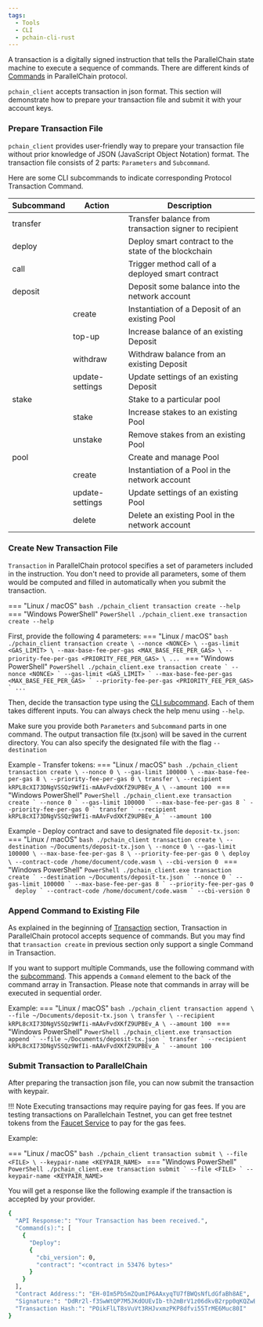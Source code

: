 ```yaml
---
tags:
  - Tools
  - CLI
  - pchain-cli-rust
---
```


A transaction is a digitally signed instruction that tells the ParallelChain state machine to execute a sequence of commands. There are different kinds of [Commands](https://docs.rs/pchain-types/0.4.3/pchain_types/blockchain/enum.Command.html) in ParallelChain protocol. 

`pchain_client` accepts transaction in json format. This section will demonstrate how to prepare your transaction file and submit it with your account keys.
### Prepare Transaction File
`pchain_client` provides user-friendly way to prepare your transaction file without prior knowledge of JSON (JavaScript Object Notation) format.
The transaction file consists of 2 parts: `Parameters` and `Subcommand`.

Here are some CLI subcommands to indicate corresponding Protocol Transaction Command. 

| Subcommand | Action          | Description                                           |
|------------|-----------------|-------------------------------------------------------|
| transfer   |                 | Transfer balance from transaction signer to recipient |
| deploy     |                 | Deploy smart contract to the state of the blockchain  |
| call       |                 | Trigger method call of a deployed smart contract      |
| deposit    |                 | Deposit some balance into the network account         |
|            | create          | Instantiation of a Deposit of an existing Pool        |
|            | top-up          | Increase balance of an existing Deposit               |
|            | withdraw        | Withdraw balance from an existing Deposit             |
|            | update-settings | Update settings of an existing Deposit                |
| stake      |                 | Stake to a particular pool                            |
|            | stake           | Increase stakes to an existing Pool                   |
|            | unstake         | Remove stakes from an existing Pool                   |
| pool       |                 | Create and manage Pool                                |
|            | create          | Instantiation of a Pool in the network account        |
|            | update-settings | Update settings of an existing Pool                   |
|            | delete          | Delete an existing Pool in the network account        |

### Create New Transaction File
`Transaction` in ParallelChain protocol specifies a set of parameters included in the instruction. You don't need to provide all parameters, some of them would be computed and filled in automatically when you submit the transaction.

=== "Linux / macOS"
    ```bash
    ./pchain_client transaction create --help
    ```
=== "Windows PowerShell"
    ```PowerShell
    ./pchain_client.exe transaction create --help
    ```


First, provide the following 4 parameters:
=== "Linux / macOS"
    ```bash
    ./pchain_client transaction create \
      --nonce <NONCE> \
      --gas-limit <GAS_LIMIT> \
      --max-base-fee-per-gas <MAX_BASE_FEE_PER_GAS> \
      --priority-fee-per-gas <PRIORITY_FEE_PER_GAS> \
    ...
    ```
=== "Windows PowerShell"
    ```PowerShell
    ./pchain_client.exe transaction create `
      --nonce <NONCE> `
      --gas-limit <GAS_LIMIT> `
      --max-base-fee-per-gas <MAX_BASE_FEE_PER_GAS> `
      --priority-fee-per-gas <PRIORITY_FEE_PER_GAS> `
    ...
    ```

Then, decide the transaction type using the [CLI subcommand](#prepare-transaction-file). Each of them takes different inputs. You can always check the help menu using `--help`.

Make sure you provide both `Parameters` and `Subcommand` parts in one command. The output transaction file (tx.json) will be saved in the current directory. You can also specify the designated file with the flag `--destination`

Example - Transfer tokens:
=== "Linux / macOS"
    ```bash
    ./pchain_client transaction create \
      --nonce 0 \
      --gas-limit 100000 \
      --max-base-fee-per-gas 8 \
      --priority-fee-per-gas 0 \
      transfer \
        --recipient kRPL8cXI73DNgVSSQz9WfIi-mAAvFvdXKfZ9UPBEv_A \
        --amount 100
    ```
=== "Windows PowerShell"
    ```PowerShell
    ./pchain_client.exe transaction create `
      --nonce 0 `
      --gas-limit 100000 `
      --max-base-fee-per-gas 8 `
      --priority-fee-per-gas 0 `
      transfer `
        --recipient kRPL8cXI73DNgVSSQz9WfIi-mAAvFvdXKfZ9UPBEv_A `
        --amount 100
    ```

Example - Deploy contract and save to designated file `deposit-tx.json`:
=== "Linux / macOS"
    ```bash
    ./pchain_client transaction create \
    --destination ~/Documents/deposit-tx.json \
    --nonce 0 \
    --gas-limit 100000 \
    --max-base-fee-per-gas 8 \
    --priority-fee-per-gas 0 \
    deploy \
      --contract-code /home/document/code.wasm \
      --cbi-version 0
    ```
=== "Windows PowerShell"
    ```PowerShell
    ./pchain_client.exe transaction create `
    --destination ~/Documents/deposit-tx.json `
    --nonce 0 `
    --gas-limit 100000 `
    --max-base-fee-per-gas 8 `
    --priority-fee-per-gas 0 `
    deploy `
      --contract-code /home/document/code.wasm `
      --cbi-version 0
    ```


### Append Command to Existing File
As explained in the beginning of [Transaction](#transaction) section, Transaction in ParallelChain protocol accepts sequence of commands. But you may find that `transaction create` in previous section only support a single Command in Transaction. 

If you want to support multiple Commands, use the following command with the [subcommand](#prepare-transaction-file). This appends a `Command` element to the back of the command array in Transaction. Please note that commands in array will be executed in sequential order.

Example:
=== "Linux / macOS"
    ```bash
    ./pchain_client transaction append \
    --file ~/Documents/deposit-tx.json \
    transfer \
      --recipient kRPL8cXI73DNgVSSQz9WfIi-mAAvFvdXKfZ9UPBEv_A \
      --amount 100
    ```
=== "Windows PowerShell"
    ```PowerShell
    ./pchain_client.exe transaction append `
    --file ~/Documents/deposit-tx.json `
    transfer `
      --recipient kRPL8cXI73DNgVSSQz9WfIi-mAAvFvdXKfZ9UPBEv_A `
      --amount 100
    ```

### Submit Transaction to ParallelChain
After preparing the transaction json file, you can now submit the transaction with keypair.

!!! Note
    Executing transactions may require paying for gas fees. If you are testing transactions on Parallelchain Testnet, you can get free testnet tokens from the [Faucet Service](../../fundamentals/networks.md#faucet-service) to pay for the gas fees.

Example:

=== "Linux / macOS"
    ```bash
    ./pchain_client transaction submit \
    --file <FILE> \
    --keypair-name <KEYPAIR_NAME>
    ```
=== "Windows PowerShell"
    ```PowerShell
    ./pchain_client.exe transaction submit `
    --file <FILE> `
    --keypair-name <KEYPAIR_NAME>
    ```

You will get a response like the following example if the transaction is accepted by your provider.
```sh
{
  "API Response:": "Your Transaction has been received.",
  "Command(s):": [
    {
      "Deploy":
      {
        "cbi_version": 0,
        "contract": "<contract in 53476 bytes>"
      }
    }
  ],
  "Contract Address:": "EH-0Im5Pb5mZQumIP6AAxyqTU7fBWQsNfLdGfaBh8AE",
  "Signature:": "DdRr2l-f3SwWtQP7M5JKdOUEvIb-th2mBrV1z06dkvB2rpp0qKQZwBBzJBh8czCqplUsmzSlSjPNrvOQbx2jAA",
  "Transaction Hash:": "POikFlLT8sVuVt3RHJvxmzPKP8dfvi55TrME6Muc80I"
}
```
